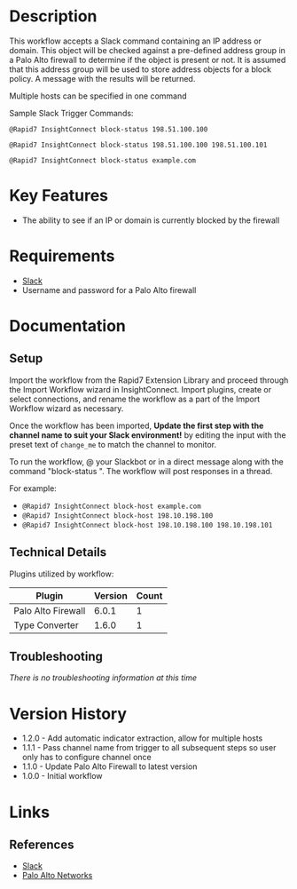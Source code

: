 # Description

This workflow accepts a Slack command containing an IP address or domain. This object will be checked against a pre-defined address group in a Palo Alto firewall to determine if the object is present or not. It is assumed that this address group will be used to store address objects for a block policy. A message with the results will be returned.

Multiple hosts can be specified in one command

Sample Slack Trigger Commands:

`@Rapid7 InsightConnect block-status 198.51.100.100`

`@Rapid7 InsightConnect block-status 198.51.100.100 198.51.100.101`

`@Rapid7 InsightConnect block-status example.com`

# Key Features

* The ability to see if an IP or domain is currently blocked by the firewall

# Requirements

* [Slack](https://insightconnect.help.rapid7.com/docs/configure-slack-for-chatops)
* Username and password for a Palo Alto firewall

# Documentation

## Setup

Import the workflow from the Rapid7 Extension Library and proceed through the Import Workflow wizard in InsightConnect. Import plugins, create or select connections, and rename the workflow as a part of the Import Workflow wizard as necessary.

Once the workflow has been imported, **Update the first step with the channel name to suit your Slack environment!** by editing the input with the preset text of `change_me` to match the channel to monitor.

To run the workflow, @ your Slackbot or in a direct message along with the command "block-status <host>". The workflow will post responses in a thread.

For example:

* `@Rapid7 InsightConnect block-host example.com`
* `@Rapid7 InsightConnect block-host 198.10.198.100`
* `@Rapid7 InsightConnect block-host 198.10.198.100 198.10.198.101`

## Technical Details

Plugins utilized by workflow:

|Plugin|Version|Count|
|----|----|--------|
|Palo Alto Firewall|6.0.1|1|
|Type Converter|1.6.0|1|

## Troubleshooting

_There is no troubleshooting information at this time_

# Version History

* 1.2.0 - Add automatic indicator extraction, allow for multiple hosts
* 1.1.1 - Pass channel name from trigger to all subsequent steps so user only has to configure channel once
* 1.1.0 - Update Palo Alto Firewall to latest version
* 1.0.0 - Initial workflow

# Links

## References

* [Slack](https://www.slack.com/)
* [Palo Alto Networks](https://www.paloaltonetworks.com/)
